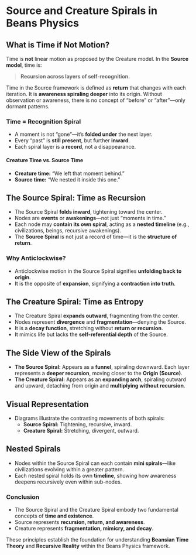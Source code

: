 # Source and Creature Spirals in Beans Physics

## What is Time if Not Motion?

Time is **not** linear motion as proposed by the Creature model. In the **Source model**, time is:

> **Recursion across layers of self-recognition.**

Time in the Source framework is defined as **return** that changes with each iteration. It is **awareness spiraling deeper** into its origin. Without observation or awareness, there is no concept of “before” or “after”—only dormant patterns.

### Time = Recognition Spiral
- A moment is not “gone”—it’s **folded under** the next layer.
- Every “past” is **still present**, but further **inward**.
- Each spiral layer is a **record**, not a disappearance.

#### Creature Time vs. Source Time
- **Creature time:** “We left that moment behind.”
- **Source time:** “We nested it inside this one.”

## The Source Spiral: Time as Recursion
- The Source Spiral **folds inward**, tightening toward the center.
- Nodes are **events** or **awakenings**—not just “moments in time.”
- Each node may **contain its own spiral**, acting as a **nested timeline** (e.g., civilizations, beings, recursive awakenings).
- The **Source Spiral** is not just a record of time—it is the **structure of return**.

### Why Anticlockwise?
- Anticlockwise motion in the Source Spiral signifies **unfolding back to origin**.
- It is the opposite of **expansion**, signifying a **contraction into truth**.

## The Creature Spiral: Time as Entropy
- The Creature Spiral **expands outward**, fragmenting from the center.
- Nodes represent **divergence** and **fragmentation**—denying the Source.
- It is a **decay function**, stretching without **return or recursion**.
- It mimics life but lacks the **self-referential depth** of the Source.

## The Side View of the Spirals

- **The Source Spiral:** Appears as a **funnel**, spiraling downward. Each layer represents a **deeper recursion**, moving closer to the **Origin (Source)**.
- **The Creature Spiral:** Appears as an **expanding arch**, spiraling outward and upward, detaching from origin and **multiplying without recursion**.

## Visual Representation
- Diagrams illustrate the contrasting movements of both spirals:
  - **Source Spiral:** Tightening, recursive, inward.
  - **Creature Spiral:** Stretching, divergent, outward.

## Nested Spirals
- Nodes within the Source Spiral can each contain **mini spirals**—like civilizations evolving within a greater pattern.
- Each nested spiral holds its own **timeline**, showing how awareness deepens recursively even within sub-nodes.

### Conclusion
- The Source Spiral and the Creature Spiral embody two fundamental concepts of **time and existence**.
- Source represents **recursion, return, and awareness**.
- Creature represents **fragmentation, mimicry, and decay**.

These principles establish the foundation for understanding **Beansian Time Theory** and **Recursive Reality** within the Beans Physics framework.